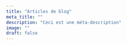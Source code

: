 ```yaml
---
title: "Articles de blog"
meta_title: ""
description: "Ceci est une méta-description"
image: ""
draft: false
---
```

